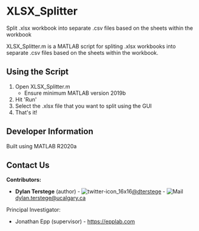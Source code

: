 # XLSX_Splitter
Split .xlsx workbook into separate .csv files based on the sheets within the workbook

XLSX_Splitter.m is a MATLAB script for spliting .xlsx workbooks into separate .csv files based on the sheets within the workbook.

## Using the Script

1. Open XLSX_Splitter.m
    * Ensure minimum MATLAB version 2019b
2. Hit 'Run'
3. Select the .xlsx file that you want to split using the GUI
4. That's it!


## Developer Information

Built using MATLAB R2020a

## Contact Us

**Contributors:**
- **Dylan Terstege** (author) - ![twitter-icon_16x16](https://user-images.githubusercontent.com/44174532/113163958-e3d3e400-91fd-11eb-8d79-17906d8d3f25.png)[@dterstege](https://twitter.com/dterstege) - ![Mail](https://user-images.githubusercontent.com/44174532/113164412-50e77980-91fe-11eb-9282-dd83852578ce.png)
<dylan.terstege@ucalgary.ca>


Principal Investigator:
- Jonathan Epp (supervisor) - https://epplab.com
